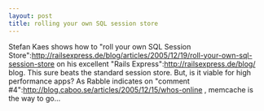 ```yaml
--- 
layout: post
title: rolling your own SQL session store
---
```

Stefan Kaes shows how to "roll your own SQL Session Store":http://railsexpress.de/blog/articles/2005/12/19/roll-your-own-sql-session-store on his excellent "Rails Express":http://railsexpress.de/blog/ blog.  This sure beats the standard session store.  But, is it viable for high performance apps?  As Rabble indicates on "comment #4":http://blog.caboo.se/articles/2005/12/15/whos-online , memcache is the way to go...
